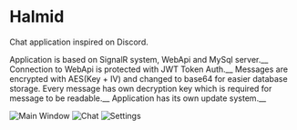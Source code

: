 # Halmid
Chat application inspired on Discord.

Application is based on SignalR system, WebApi and MySql server.__
Connection to WebApi is protected with JWT Token Auth.__
Messages are encrypted with AES(Key + IV) and changed to base64 for easier database storage. Every message has own decryption key which is required for message to be readable.__
Application has its own update system.__

![Main Window](https://i.imgur.com/Y0wbUL8.png)
![Chat](https://i.imgur.com/x4EzlEM.png)
![Settings](https://i.imgur.com/f0oFTQz.png)
